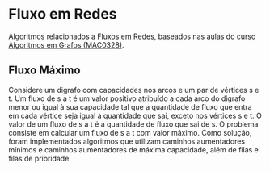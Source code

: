 # Fluxo em Redes

Algoritmos relacionados a [Fluxos em Redes](https://pt.wikipedia.org/wiki/Rede_de_fluxo), baseados nas aulas do curso [Algoritmos em Grafos (MAC0328)](https://www.ime.usp.br/~pf/algoritmos_para_grafos/).

## Fluxo Máximo

Considere um digrafo com capacidades nos arcos e um par de vértices s e t.  Um fluxo de s a t é um valor positivo atribuído a cada arco do digrafo menor ou igual à sua capacidade tal que a quantidade de fluxo que entra em cada vértice seja igual à quantidade que sai, exceto nos vértices s e t.  O valor de um fluxo de s a t é a quantidade de fluxo que sai de s. O problema consiste em calcular um fluxo de s a t com valor máximo. Como solução, foram implementados algoritmos que utilizam caminhos aumentadores mínimos e caminhos aumentadores de máxima capacidade, além de filas e filas de prioridade.

